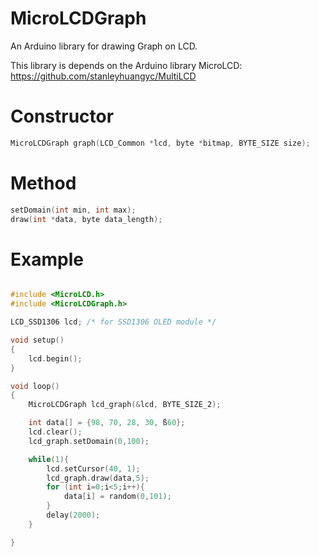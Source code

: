 MicroLCDGraph
=============

An Arduino library for drawing Graph on LCD.

This library is depends on the Arduino library MicroLCD:
https://github.com/stanleyhuangyc/MultiLCD

# Constructor

```C++
MicroLCDGraph graph(LCD_Common *lcd, byte *bitmap, BYTE_SIZE size);
```

# Method

```C++
setDomain(int min, int max);
draw(int *data, byte data_length);
```

# Example

```C++

#include <MicroLCD.h>
#include <MicroLCDGraph.h>

LCD_SSD1306 lcd; /* for SSD1306 OLED module */

void setup()
{
    lcd.begin();
}

void loop()
{
    MicroLCDGraph lcd_graph(&lcd, BYTE_SIZE_2);

    int data[] = {98, 70, 28, 30, ß60};
    lcd.clear();
    lcd_graph.setDomain(0,100);

    while(1){
        lcd.setCursor(40, 1);
        lcd_graph.draw(data,5);
        for (int i=0;i<5;i++){
            data[i] = random(0,101);
        }
        delay(2000);
    }

}

```
